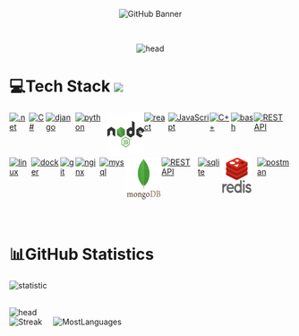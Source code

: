 <p align="center">
    <img src="https://i.giphy.com/media/v1.Y2lkPTc5MGI3NjExYTJuMHc4YjJ3MGU0bmlxbjl6M2dydTc4ZTM4M2piYmM0OGZpcmJnOSZlcD12MV9pbnRlcm5hbF9naWZfYnlfaWQmY3Q9Zw/wcgn5fVDjvR7pdvz4C/giphy.gif" alt="GitHub Banner" width="600" height="400"/>
</p>

<br />

<p align="center">
    <img src="https://readme-typing-svg.herokuapp.com?font=Fira+Code&size=25&pause=1000&center=true&vCenter=true&random=false&width=455&height=65&lines=Hey+There+%F0%9F%91%8B%2C+This+is+Yousef;A+Software+Engineer+%F0%9F%92%BB" alt="head" />
</p>


# 💻Tech Stack <img src = "https://media2.giphy.com/media/QssGEmpkyEOhBCb7e1/giphy.gif?cid=ecf05e47a0n3gi1bfqntqmob8g9aid1oyj2wr3ds3mg700bl&rid=giphy.gif" width = 32px>

<div style="display: flex; align-items: flex-start;">

<a href="https://dotnet.microsoft.com/en-us/apps/aspnet" target="_blank" rel="noreferrer">
    <img
      src="https://upload.wikimedia.org/wikipedia/commons/thumb/e/ee/.NET_Core_Logo.svg/256px-.NET_Core_Logo.svg.png?20210328084203"
      alt=".net"
      width="77"
    />
</a>

<a href="https://dotnet.microsoft.com/en-us/languages/csharp" target="_blank" rel="noreferrer">
    <img
      src="https://techstack-generator.vercel.app/csharp-icon.svg"
      alt="C#"
      width="77"
      height="77"
    />
</a>

<a href="https://www.djangoproject.com/" target="_blank" rel="noreferrer">
    <img
      src="https://techstack-generator.vercel.app/django-icon.svg"
      alt="django"
      width="77"
      height="77"
    />
</a>

<a href="https://www.python.org" target="_blank" rel="noreferrer">
    <img
      src="https://techstack-generator.vercel.app/python-icon.svg"
      alt="python"
      width="77"
      height="77"
    />
</a>
&nbsp;

<a href="https://nodejs.org" target="_blank" rel="noreferrer">
    <img
      src="https://raw.githubusercontent.com/devicons/devicon/master/icons/nodejs/nodejs-original-wordmark.svg"
      alt="nodejs"
      width="77"
      height="77"
    />
</a>

<a href="https://reactjs.org/" target="_blank" rel="noreferrer">
    <img
      src="https://techstack-generator.vercel.app/react-icon.svg"
      alt="react"
      width="77"
      height="77"
    />
</a>

<a href="https://developer.mozilla.org/en-US/docs/Web/JavaScript" target="_blank" rel="noreferrer">
    <img
      src="https://techstack-generator.vercel.app/js-icon.svg"
      alt="JavaScript"
      width="77"
      height="77"
    />
</a>

<a href="https://learn.microsoft.com/en-us/cpp/cpp/?view=msvc-170" target="_blank" rel="noreferrer">
    <img
      src="https://techstack-generator.vercel.app/cpp-icon.svg"
      alt="C++"
      width="77"
      height="77"
    />
</a>

<a href="https://www.gnu.org/software/bash/" target="_blank" rel="noreferrer">
    <img
      src="https://www.svgrepo.com/show/353478/bash-icon.svg"
      alt="bash"
      width="64"
      height="64"
    />
</a>

<a href="https://www.techtarget.com/searchapparchitecture/definition/RESTful-API" target="_blank" rel="noreferrer">
    <img
      src="https://techstack-generator.vercel.app/restapi-icon.svg"
      alt="REST API"
      width="77"
      height="77"
    />
</a>

</div>

<div style="display: flex; align-items: flex-start;">

<a href="https://www.linux.org/" target="_blank" rel="noreferrer">
    <img
      src="https://i.postimg.cc/1zpGGpp2/icons8-linux-96.png"
      alt="linux"
      width="77"
      height="77"
    />
</a>

<a href="https://www.docker.com/" target="_blank" rel="noreferrer">
    <img
      src="https://techstack-generator.vercel.app/docker-icon.svg"
      alt="docker"
      width="77"
      height="77"
    />
</a>

<a href="https://git-scm.com/" target="_blank" rel="noreferrer">
    <img
      src="https://www.vectorlogo.zone/logos/git-scm/git-scm-icon.svg"
      alt="git"
      width="60"
      height="60"
    />
</a>

<a href="https://www.nginx.com" target="_blank" rel="noreferrer">
    <img
      src="https://techstack-generator.vercel.app/nginx-icon.svg"
      alt="nginx"
      width="77"
      height="77"
    />
</a>

<a href="https://www.mysql.com/" target="_blank" rel="noreferrer">
    <img
      src="https://techstack-generator.vercel.app/mysql-icon.svg"
      alt="mysql"
      width="77"
      height="77"
    />
</a>

<a href="https://www.mongodb.com/" target="_blank" rel="noreferrer">
    <img
      src="https://raw.githubusercontent.com/devicons/devicon/master/icons/mongodb/mongodb-original-wordmark.svg"
      alt="mongodb"
      width="77"
      height="77"
    />
</a>

<a href="https://learn.microsoft.com/en-us/sql/sql-server/?view=sql-server-ver16" target="_blank" rel="noreferrer">
    <img
      src="https://www.svgrepo.com/show/303229/microsoft-sql-server-logo.svg"
      alt="REST API"
      width="77"
      height="77"
    />
</a>

<a href="https://www.sqlite.org/" target="_blank" rel="noreferrer">
    <img
      src="https://www.vectorlogo.zone/logos/sqlite/sqlite-icon.svg"
      alt="sqlite"
      width="56"
      height="56"
    />
</a>

<a href="https://redis.io" target="_blank" rel="noreferrer">
    <img
      src="https://raw.githubusercontent.com/devicons/devicon/master/icons/redis/redis-original-wordmark.svg"
      alt="redis"
      width="64"
      height="64"
    />
</a>
&nbsp;
&nbsp;

<a href="https://postman.com" target="_blank" rel="noreferrer">
    <img
      src="https://www.vectorlogo.zone/logos/getpostman/getpostman-icon.svg"
      alt="postman"
      width="60"
      height="60"
    />
</a>

<!-- <img src="https://techstack-generator.vercel.app/java-icon.svg" alt="icon" width="77" height="77" /> -->
<!-- <img src="https://techstack-generator.vercel.app/kubernetes-icon.svg" alt="icon" width="77" height="77" /> -->
<!-- <img height=60px src="https://www.vectorlogo.zone/logos/graphql/graphql-ar21.svg"> -->

</div>

<br />
<br />

# 📊GitHub Statistics

<p align="left">
  <img src="http://github-profile-summary-cards.vercel.app/api/cards/profile-details?username=Y-Baker&theme=ayu_mirage" alt="statistic" />
</p>

<br />

<img src="https://github-readme-stats.vercel.app/api?username=Y-Baker&hide=issues&include_all_commits=true&hide_border=true&show_icons=true&theme=noctis_minimus" alt="head" />

<br />

<div style="display: flex; gap: 20px;">
    <img src="https://github-readme-streak-stats.herokuapp.com/?user=Y-Baker&theme=ayu-mirage&short_numbers=true&hide_border=true" height="190" alt="Streak" />
    <img src="https://github-readme-stats.vercel.app/api/top-langs?username=Y-Baker&langs_count=8&hide_border=true&locale=en&layout=compact&theme=noctis_minimus" alt="MostLanguages" />
</div>
